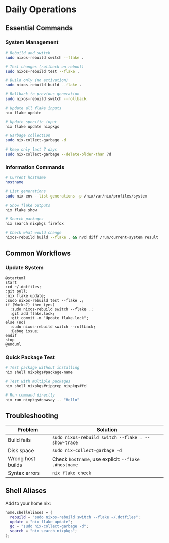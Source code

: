 # Daily Operations

## Essential Commands

### System Management

```bash
# Rebuild and switch
sudo nixos-rebuild switch --flake .

# Test changes (rollback on reboot)
sudo nixos-rebuild test --flake .

# Build only (no activation)
sudo nixos-rebuild build --flake .

# Rollback to previous generation
sudo nixos-rebuild switch --rollback

# Update all flake inputs
nix flake update

# Update specific input
nix flake update nixpkgs

# Garbage collection
sudo nix-collect-garbage -d

# Keep only last 7 days
sudo nix-collect-garbage --delete-older-than 7d
```

### Information Commands

```bash
# Current hostname
hostname

# List generations
sudo nix-env --list-generations -p /nix/var/nix/profiles/system

# Show flake outputs
nix flake show

# Search packages
nix search nixpkgs firefox

# Check what would change
nixos-rebuild build --flake . && nvd diff /run/current-system result
```

## Common Workflows

### Update System

```plantuml
@startuml
start
:cd ~/.dotfiles;
:git pull;
:nix flake update;
:sudo nixos-rebuild test --flake .;
if (Works?) then (yes)
  :sudo nixos-rebuild switch --flake .;
  :git add flake.lock;
  :git commit -m "Update flake.lock";
else (no)
  :sudo nixos-rebuild switch --rollback;
  :Debug issue;
endif
stop
@enduml
```

### Quick Package Test

```bash
# Test package without installing
nix shell nixpkgs#package-name

# Test with multiple packages
nix shell nixpkgs#ripgrep nixpkgs#fd

# Run command directly
nix run nixpkgs#cowsay -- "Hello"
```

## Troubleshooting

| Problem | Solution |
|---------|----------|
| Build fails | `sudo nixos-rebuild switch --flake . --show-trace` |
| Disk space | `sudo nix-collect-garbage -d` |
| Wrong host builds | Check `hostname`, use explicit: `--flake .#hostname` |
| Syntax errors | `nix flake check` |

## Shell Aliases

Add to your home.nix:

```nix
home.shellAliases = {
  rebuild = "sudo nixos-rebuild switch --flake ~/.dotfiles";
  update = "nix flake update";
  gc = "sudo nix-collect-garbage -d";
  search = "nix search nixpkgs";
};
```
